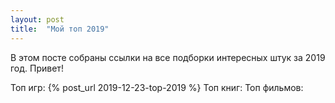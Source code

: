 ```yaml
---
layout: post
title:  "Мой топ 2019"
---
```

В этом посте собраны ссылки на все подборки интересных штук за 2019 год.
Привет!

Топ игр: {% post_url 2019-12-23-top-2019 %}
Топ книг:
Топ фильмов:
